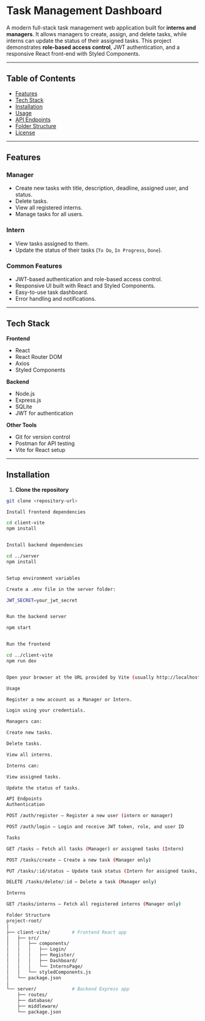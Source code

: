 # Task Management Dashboard

A modern full-stack task management web application built for **interns and managers**. It allows managers to create, assign, and delete tasks, while interns can update the status of their assigned tasks. This project demonstrates **role-based access control**, JWT authentication, and a responsive React front-end with Styled Components.

---

## Table of Contents

- [Features](#features)
- [Tech Stack](#tech-stack)
- [Installation](#installation)
- [Usage](#usage)
- [API Endpoints](#api-endpoints)
- [Folder Structure](#folder-structure)
- [License](#license)

---

## Features

### Manager
- Create new tasks with title, description, deadline, assigned user, and status.
- Delete tasks.
- View all registered interns.
- Manage tasks for all users.

### Intern
- View tasks assigned to them.
- Update the status of their tasks (`To Do`, `In Progress`, `Done`).

### Common Features
- JWT-based authentication and role-based access control.
- Responsive UI built with React and Styled Components.
- Easy-to-use task dashboard.
- Error handling and notifications.

---

## Tech Stack

**Frontend**
- React
- React Router DOM
- Axios
- Styled Components

**Backend**
- Node.js
- Express.js
- SQLite
- JWT for authentication

**Other Tools**
- Git for version control
- Postman for API testing
- Vite for React setup

---

## Installation

1. **Clone the repository**
```bash
git clone <repository-url>

Install frontend dependencies

cd client-vite
npm install


Install backend dependencies

cd ../server
npm install


Setup environment variables

Create a .env file in the server folder:

JWT_SECRET=your_jwt_secret


Run the backend server

npm start


Run the frontend

cd ../client-vite
npm run dev


Open your browser at the URL provided by Vite (usually http://localhost:5173).

Usage

Register a new account as a Manager or Intern.

Login using your credentials.

Managers can:

Create new tasks.

Delete tasks.

View all interns.

Interns can:

View assigned tasks.

Update the status of tasks.

API Endpoints
Authentication

POST /auth/register – Register a new user (intern or manager)

POST /auth/login – Login and receive JWT token, role, and user ID

Tasks

GET /tasks – Fetch all tasks (Manager) or assigned tasks (Intern)

POST /tasks/create – Create a new task (Manager only)

PUT /tasks/:id/status – Update task status (Intern for assigned tasks, Manager for all)

DELETE /tasks/delete/:id – Delete a task (Manager only)

Interns

GET /tasks/interns – Fetch all registered interns (Manager only)

Folder Structure
project-root/
│
├── client-vite/        # Frontend React app
│   ├── src/
│   │   ├── components/
│   │   │   ├── Login/
│   │   │   ├── Register/
│   │   │   ├── Dashboard/
│   │   │   └── InternsPage/
│   │   └── styledComponents.js
│   └── package.json
│
└── server/             # Backend Express app
    ├── routes/
    ├── database/
    ├── middleware/
    └── package.json
